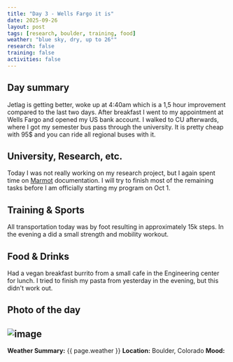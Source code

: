 ```yaml
---
title: "Day 3 - Wells Fargo it is"
date: 2025-09-26
layout: post
tags: [research, boulder, training, food]
weather: "blue sky, dry, up to 26°"
research: false
training: false
activities: false
---
```


## Day summary
Jetlag is getting better, woke up at 4:40am which is a 1,5 hour improvement compared to the last two days. After breakfast I went to my appointment at Wells Fargo and opened my US bank account. I walked to CU afterwards, where I got my semester bus pass through the university. It is pretty cheap with 95$ and you can ride all regional buses with it.

## University, Research, etc.
Today I was not really working on my research project, but I again spent time on [Marmot](https://github.com/MAteRialMOdelingToolbox/Marmot) documentation. I will try to finish most of the remaining tasks before I am officially starting my program on Oct 1.

## Training & Sports
All transportation today was by foot resulting in approximately 15k steps. In the evening a did a small strength and mobility workout.

## Food & Drinks
Had a vegan breakfast burrito from a small cafe in the Engineering center for lunch. I tried to finish my pasta from yesterday in the evening, but this didn't work out. 

## Photo of the day
![image](/alex-goes-usa-diary/photos/2025-09-26.jpg)
---

**Weather Summary:** {{ page.weather }}
**Location:** Boulder, Colorado
**Mood:**
